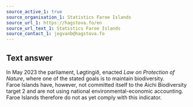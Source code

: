 ```yaml
---
source_active_1: true
source_organisation_1: Statistics Faroe Islands
source_url_1: https://hagstova.fo/en
source_url_text_1: Statistics Faroe Islands
source_contact_1: jogvanb@hagstova.fo
---
```

## Text answer  
In May 2023 the parliament, Løgtingið, enacted *Law on Protection of Nature*, where one of the stated goals is to maintain biodiversity.  
Faroe Islands have, however, not committed itself to the Aichi Biodiversity target 2 and are not using national environmental-economic accounting.  
Faroe Islands therefore do not as yet comply with this indicator.
